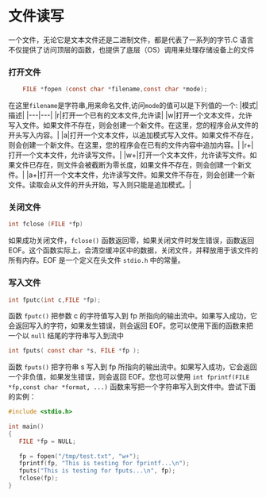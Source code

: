# 文件读写
一个文件，无论它是文本文件还是二进制文件，都是代表了一系列的字节.C 语言不仅提供了访问顶层的函数，也提供了底层（OS）调用来处理存储设备上的文件

### 打开文件
```c
    FILE *fopen (const char *filename,const char *mode);
```
在这里`filename`是字符串,用来命名文件,访问`mode`的值可以是下列值的一个:
|模式|描述|
|---|---|
|r|打开一个已有的文本文件,允许读|
|w|打开一个文本文件，允许写入文件。如果文件不存在，则会创建一个新文件。在这里，您的程序会从文件的开头写入内容。|
|a|打开一个文本文件，以追加模式写入文件。如果文件不存在，则会创建一个新文件。在这里，您的程序会在已有的文件内容中追加内容。|
|r+|打开一个文本文件，允许读写文件。|
|w+|打开一个文本文件，允许读写文件。如果文件已存在，则文件会被截断为零长度，如果文件不存在，则会创建一个新文件。|
|a+|打开一个文本文件，允许读写文件。如果文件不存在，则会创建一个新文件。读取会从文件的开头开始，写入则只能是追加模式。|

### 关闭文件
```c
int fclose (FILE *fp)
```
如果成功关闭文件，`fclose()` 函数返回零，如果关闭文件时发生错误，函数返回 EOF。这个函数实际上，会清空缓冲区中的数据，关闭文件，并释放用于该文件的所有内存。EOF 是一个定义在头文件 `stdio.h` 中的常量。

### 写入文件
```c
int fputc(int c,FILE *fp);
```
函数 `fputc()` 把参数 c 的字符值写入到 fp 所指向的输出流中。如果写入成功，它会返回写入的字符，如果发生错误，则会返回 EOF。您可以使用下面的函数来把一个以 `null` 结尾的字符串写入到流中
```c
int fputs( const char *s, FILE *fp );
```
函数 `fputs()` 把字符串 s 写入到 fp 所指向的输出流中。如果写入成功，它会返回一个非负值，如果发生错误，则会返回 EOF。您也可以使用 `int fprintf(FILE *fp,const char *format, ...)` 函数来写把一个字符串写入到文件中。尝试下面的实例：
```c
#include <stdio.h>
 
int main()
{
   FILE *fp = NULL;
 
   fp = fopen("/tmp/test.txt", "w+");
   fprintf(fp, "This is testing for fprintf...\n");
   fputs("This is testing for fputs...\n", fp);
   fclose(fp);
}

```